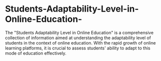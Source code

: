 # Students-Adaptability-Level-in-Online-Education-
The "Students Adaptability Level in Online Education" is a comprehensive collection of information aimed at understanding the adaptability level of students in the context of online education. With the rapid growth of online learning platforms, it is crucial to assess students' ability to adapt to this mode of education effectively.
